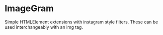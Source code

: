 # ImageGram
Simple HTMLElement extensions with instagram style filters. These can be used interchangeably with an img tag. 
